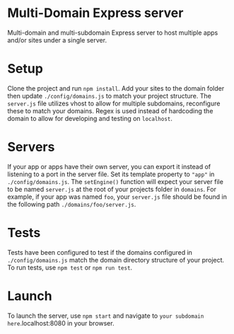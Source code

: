 # Multi-Domain Express server
Multi-domain and multi-subdomain Express server to host multiple apps and/or sites under a single server. 

# Setup
Clone the project and run `npm install`. Add your sites to the domain folder then update `./config/domains.js` to match your project structure. The `server.js` file utilizes vhost to allow for multiple subdomains, reconfigure these to match your domains. Regex is used instead of hardcoding the domain to allow for developing and testing on `localhost`.

# Servers
If your app or apps have their own server, you can export it instead of listening to a port in the server file. Set its template property to `"app"` in `./config/domains.js`. The `setEngine()` function will expect your server file to be named `server.js` at the root of your projects folder in `domains`. For example, if your app was named `foo`, your `server.js` file should be found in the following path `./domains/foo/server.js`.

# Tests
Tests have been configured to test if the domains configured in `./config/domains.js` match the domain directory structure of your project. To run tests, use `npm test` or `npm run test`. 

# Launch
To launch the server, use `npm start` and navigate to `your subdomain here`.localhost:8080 in your browser.